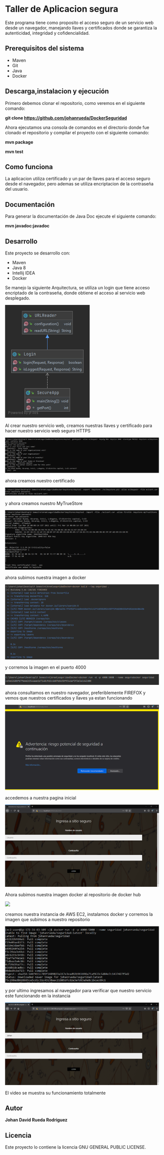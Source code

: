 # Taller de Aplicacion segura
Este programa tiene como proposito el acceso seguro de un servicio web desde un navegador, manejando llaves y certificados donde se garantiza la autenticidad, integridad y cofidencialidad.

## Prerequisitos del sistema
* Maven
* Git
* Java
* Docker

## Descarga,instalacion y ejecución
Primero debemos clonar el repositorio, como veremos en el siguiente comando:

**git clone https://github.com/johanrueda/DockerSeguridad**

Ahora ejecutamos una consola de comandos en el directorio donde fue clonado el repositorio y compilar el proyecto con el siguiente comando:

**mvn package**



**mvn test**

## Como funciona

La aplicacion utiliza certificado y un par de llaves para el acceso seguro desde el navegador, pero ademas se utiliza encriptacion de la contraseña del usuario.

## Documentación

Para generar la documentación de Java Doc ejecute el siguiente comando:

**mvn javadoc:javadoc**

## Desarrollo

Este proyecto se desarrollo con:
* Maven
* Java 8
* Intellij IDEA
* Docker

Se manejo la siguiente Arquitectura, se utiliza un login que tiene acceso encriptado de la contraseña, donde obtiene el acceso al servicio web desplegado.

![](imagenes/arq.PNG)


Al crear nuestro servicio web, creamos nuestras llaves y certificado para hacer nuestro servicio web seguro HTTPS

![](imagenes/llave.png)

ahora creamos nuestro certificado

![](imagenes/certificado.png)

y ahora creamos nuestro MyTrueStore

![](imagenes/store.png)

ahora subimos nuestra imagen a docker 

![](imagenes/docker1.PNG)

y corremos la imagen en el puerto 4000

![](imagenes/docker2.PNG)

ahora consultamos en nuestro navegador, preferiblemente FIREFOX y vemos que nuestros certificados y llaves ya estan funcionando

![](imagenes/pagina1.PNG)

accedemos a nuestra pagina inicial

![](imagenes/pagina2.PNG)

Ahora subimos nuestra imagen docker al repositorio de docker hub

![](subirDocker/llave.png)

creamos nuestra instancia de AWS EC2, instalamos docker y corremos la imagen que subimos a nuestro repositorio

![](imagenes/correrAWS.PNG)

y por ultimo ingresamos al navegador para verificar que nuestro servicio este funcionando en la instancia

![](imagenes/paginaAWS.PNG)

El video se muestra su funcionamiento totalmente


## Autor

**Johan David Rueda Rodriguez**

## Licencia
Este proyecto lo contiene la licencia GNU GENERAL PUBLIC LICENSE.

